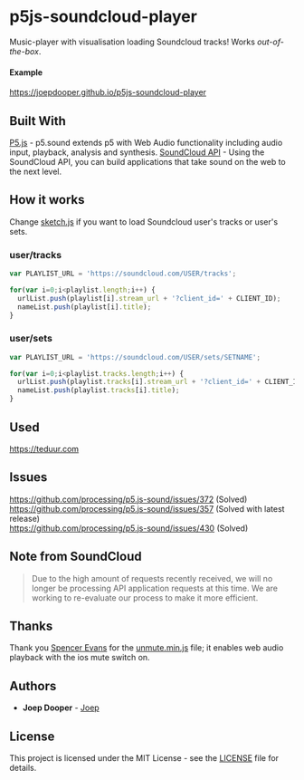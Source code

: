 # p5js-soundcloud-player

Music-player with visualisation loading Soundcloud tracks! Works _out-of-the-box_.

#### Example

https://joepdooper.github.io/p5js-soundcloud-player

## Built With

[P5.js](https://p5js.org/reference/#/libraries/p5.sound) - p5.sound extends p5 with Web Audio functionality including audio input, playback, analysis and synthesis.
[SoundCloud API](https://developers.soundcloud.com/docs/api/guide) - Using the SoundCloud API, you can build applications that take sound on the web to the next level.

## How it works

Change [sketch.js](https://github.com/joepdooper/p5js-soundcloud-player/blob/02497093c28c607def3251dc41f367b61115716a/js/sketch.js#L21) if you want to load Soundcloud user's tracks or user's sets.

### user/tracks
```javascript
var PLAYLIST_URL = 'https://soundcloud.com/USER/tracks';
```
```javascript
for(var i=0;i<playlist.length;i++) {
  urlList.push(playlist[i].stream_url + '?client_id=' + CLIENT_ID);
  nameList.push(playlist[i].title);
}
```

### user/sets
```javascript
var PLAYLIST_URL = 'https://soundcloud.com/USER/sets/SETNAME';
```
```javascript
for(var i=0;i<playlist.tracks.length;i++) {
  urlList.push(playlist.tracks[i].stream_url + '?client_id=' + CLIENT_ID);
  nameList.push(playlist.tracks[i].title);
}
```

## Used
https://teduur.com

## Issues
https://github.com/processing/p5.js-sound/issues/372 (Solved)  
https://github.com/processing/p5.js-sound/issues/357 (Solved with latest release)  
https://github.com/processing/p5.js-sound/issues/430 (Solved) 

## Note from SoundCloud
> Due to the high amount of requests recently received, we will no longer be processing API application requests at this time. We are working to re-evaluate our process to make it more efficient.

## Thanks
Thank you [Spencer Evans](https://github.com/swevans) for the [unmute.min.js](https://github.com/swevans/unmute) file; it enables web audio playback with the ios mute switch on.

## Authors
* **Joep Dooper** - [Joep](https://github.com/joepdooper)

## License
This project is licensed under the MIT License - see the [LICENSE](LICENSE) file for details.
